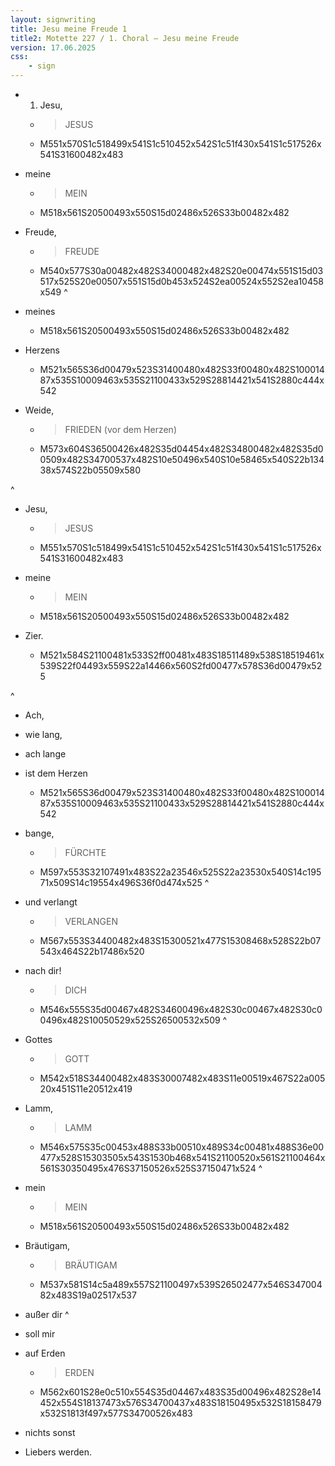```yaml
---
layout: signwriting
title: Jesu meine Freude 1
title2: Motette 227 / 1. Choral – Jesu meine Freude
version: 17.06.2025
css:
    - sign
---
```


<!--
https://www.emmaus.de/ingos_texte/bach_jesu_txt.html
https://www.signbank.org/signpuddle2.0/searchword.php
https://www.sutton-signwriting.io/signmaker
-->

- 1. Jesu, 
    + > JESUS
    + M551x570S1c518499x541S1c510452x542S1c51f430x541S1c517526x541S31600482x483

- meine
    + > MEIN
    + M518x561S20500493x550S15d02486x526S33b00482x482

- Freude,
    + > FREUDE
    + M540x577S30a00482x482S34000482x482S20e00474x551S15d03517x525S20e00507x551S15d0b453x524S2ea00524x552S2ea10458x549
^
- meines 
    + M518x561S20500493x550S15d02486x526S33b00482x482

- Herzens 
    + M521x565S36d00479x523S31400480x482S33f00480x482S10001487x535S10009463x535S21100433x529S28814421x541S2880c444x542

- Weide,
    + > FRIEDEN (vor dem Herzen)
    + M573x604S36500426x482S35d04454x482S34800482x482S35d00509x482S34700537x482S10e50496x540S10e58465x540S22b13438x574S22b05509x580

^
- Jesu, 
    + > JESUS
    + M551x570S1c518499x541S1c510452x542S1c51f430x541S1c517526x541S31600482x483

- meine 
    + > MEIN
    + M518x561S20500493x550S15d02486x526S33b00482x482

- Zier.
    + M521x584S21100481x533S2ff00481x483S18511489x538S18519461x539S22f04493x559S22a14466x560S2fd00477x578S36d00479x525

^
- Ach, 

- wie lang, 

- ach lange

- ist dem Herzen 
    + M521x565S36d00479x523S31400480x482S33f00480x482S10001487x535S10009463x535S21100433x529S28814421x541S2880c444x542

- bange,
    + > FÜRCHTE
    + M597x553S32107491x483S22a23546x525S22a23530x540S14c19571x509S14c19554x496S36f0d474x525
^
- und verlangt 
    + > VERLANGEN
    + M567x553S34400482x483S15300521x477S15308468x528S22b07543x464S22b17486x520

- nach dir!
    + > DICH
    + M546x555S35d00467x482S34600496x482S30c00467x482S30c00496x482S10050529x525S26500532x509
^
- Gottes 
    + > GOTT
    + M542x518S34400482x483S30007482x483S11e00519x467S22a00520x451S11e20512x419

- Lamm, 
    + > LAMM
    + M546x575S35c00453x488S33b00510x489S34c00481x488S36e00477x528S15303505x543S1530b468x541S21100520x561S21100464x561S30350495x476S37150526x525S37150471x524
^
- mein 
    + > MEIN
    + M518x561S20500493x550S15d02486x526S33b00482x482

- Bräutigam,
    + > BRÄUTIGAM
    + M537x581S14c5a489x557S21100497x539S26502477x546S34700482x483S19a02517x537

- außer dir 
^
- soll mir 

- auf Erden
    + > ERDEN
    + M562x601S28e0c510x554S35d04467x483S35d00496x482S28e14452x554S18137473x576S34700437x483S18150495x532S18158479x532S1813f497x577S34700526x483

- nichts sonst 

- Liebers werden.
